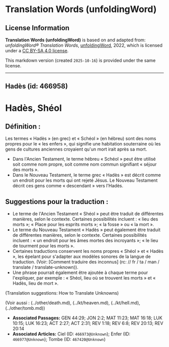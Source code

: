 # Translation Words (unfoldingWord)

## License Information

**Translation Words (unfoldingWord)** is based on and adapted from: _unfoldingWord® Translation Words_, [unfoldingWord](https://unfoldingword.org/utw), 2022, which is licensed under a [CC BY-SA 4.0 license](https://creativecommons.org/licenses/by-sa/4.0/legalcode.en).

This markdown version (created `2025-10-16`) is provided under the same license.



--------------------------------

## Hadès (id: 466958)

Hadès, Shéol
============

Définition :
------------

Les termes « Hadès » (en grec) et « Schéol » (en hébreu) ​​sont des noms propres pour le « les enfers », qui signifie une habitation souterraine où les gens de cultures anciennes croyaient qu'un mort irait après sa mort.

* Dans l'Ancien Testament, le terme hébreu « Schéol » peut être utilisé soit comme nom propre, soit comme nom commun signifiant « séjour des morts ».
* Dans le Nouveau Testament, le terme grec « Hadès » est décrit comme un endroit pour les morts qui ont rejeté Jésus. Le Nouveau Testament décrit ces gens comme « descendant » vers l'Hadès.

Suggestions pour la traduction :
--------------------------------

* Le terme de l'Ancien Testament « Shéol » peut être traduit de différentes manières, selon le contexte. Certaines possibilités incluent : « lieu des morts »; « Place pour les esprits morts »; « la fosse » ou « la mort ».
* Le terme du Nouveau Testament « Hadès » peut également être traduit de différentes manières, selon le contexte. Certaines possibilités incluent : « un endroit pour les âmes mortes des incroyants »; « le lieu de tourment pour les morts ».
* Certaines traductions conservent les noms propres « Shéol » et « Hadès », les épelant pour s'adapter aux modèles sonores de la langue de traduction. (Voir: \[Comment traduire des inconnus] (rc: // fr / ta / man / translate / translate\-unknown)).
* Une phrase pourrait également être ajoutée à chaque terme pour l'expliquer, par exemple : « Shéol, lieu où se trouvent les morts » et « Hadès, lieu de mort ».

(Translation suggestions: How to Translate Unknowns)

(Voir aussi : (../other/death.md), (../kt/heaven.md), (../kt/hell.md), (../other/tomb.md))

* **Associated Passages:** GEN 44:29; JON 2:2; MAT 11:23; MAT 16:18; LUK 10:15; LUK 16:23; ACT 2:27; ACT 2:31; REV 1:18; REV 6:8; REV 20:13; REV 20:14
* **Associated Articles:** Ciel (ID: `466973@Unknown`); Enfer (ID: `466977@Unknown`); Tombe (ID: `467420@Unknown`)

